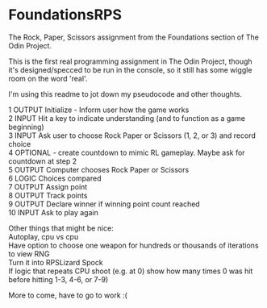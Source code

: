 # FoundationsRPS
The Rock, Paper, Scissors assignment from the Foundations section of The Odin Project.

This is the first real programming assignment in The Odin Project, though it's designed/specced
to be run in the console, so it still has some wiggle room on the word 'real'.

I'm using this readme to jot down my pseudocode and other thoughts.

1  OUTPUT Initialize - Inform user how the game works<br>
2  INPUT Hit a key to indicate understanding (and to function as a game beginning)<br>
3  INPUT Ask user to choose Rock Paper or Scissors (1, 2, or 3) and record choice<br>
4  OPTIONAL - create countdown to mimic RL gameplay. Maybe ask for countdown at step 2<br>
5  OUTPUT Computer chooses Rock Paper or Scissors<br>
6  LOGIC Choices compared<br>
7  OUTPUT Assign point<br>
8  OUTPUT Track points<br>
9  OUTPUT Declare winner if winning point count reached<br>
10  INPUT Ask to play again<br>


Other things that might be nice:<br>
Autoplay, cpu vs cpu<br>
Have option to choose one weapon for hundreds or thousands of iterations to view RNG<br>
Turn it into RPSLizard Spock<br>
If logic that repeats CPU shoot (e.g. at 0) show how many times 0 was hit before hitting 1-3, 4-6, or 7-9)<br>

More to come, have to go to work :(<br>



